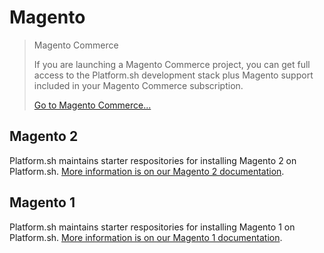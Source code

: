 # Magento

> Magento Commerce
> 
> If you are launching a Magento Commerce project, you can get full access to the Platform.sh development stack plus Magento support included in your Magento Commerce subscription.
>
> [Go to Magento Commerce...](https://magento.com/products/magento-commerce)

## Magento 2

Platform.sh maintains starter respositories for installing Magento 2 on Platform.sh. [More information is on our Magento 2 documentation](/frameworks/magento-2.md).

## Magento 1

Platform.sh maintains starter respositories for installing Magento 1 on Platform.sh. [More information is on our Magento 1 documentation](/frameworks/magento-1.md).
